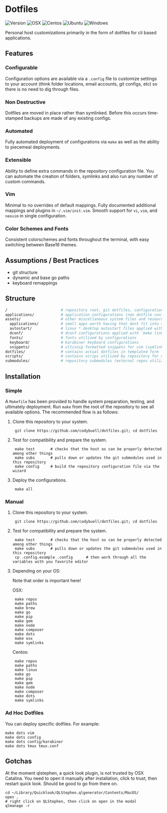 Dotfiles
========

![Version](https://img.shields.io/badge/version-3.0.0--alpha-lightgrey.svg)
![OSX](https://img.shields.io/badge/OSX-supported-green.svg)
![Centos](https://img.shields.io/badge/Centos-supported-green.svg)
![Ubuntu](https://img.shields.io/badge/Ubuntu-unsupported-red.svg)
![Windows](https://img.shields.io/badge/Windows-unsupported-red.svg)

Personal host customizations primarily in the form of dotfiles for cli based applications.

Features
--------

### Configurable ###

Configuration options are available via a `.config` file to customize settings to your account (think folder locations, email accounts, git configs, etc) so there is no need to dig through files.

### Non Destructive ###

Dotfiles are moved in place rather than symlinked.  Before this occurs time-stamped backups are made of any existing configs.

### Automated ###

Fully automated deployment of configurations via `make` as well as the ability to piecemeal deployments.

### Extensible ###

Ability to define extra commands in the repository configuration file.  You can automate the creation of folders, symlinks and also run any number of custom commands.

### Vim ###

Minimal to no overrides of default mappings.  Fully documented additional mappings and plugins in `~/.vim/init.vim`.  Smooth support for `vi`, `vim`, and `neovim` in single configuration.

### Color Schemes and Fonts ###

Consistent colorschemes and fonts throughout the terminal, with easy switching between Base16 themes.


Assumptions / Best Practices
----------------------------

- git structure
- dynamic and base go paths
- keyboard remappings

Structure
---------
```bash
/                        # repository root, git dotfiles, configuration, readme, makefile
applications/            # application configurations (non dotfile configs)
assets/                  # other miscellaneous system files and resources
  applications/          # small apps worth having that dont fit into submodules or ~/.shell/bin
  autostart/             # linux *.desktop autostart files applied with `make linux`
  dconf/                 # dconf configurations applied with `make linux`
  fonts/                 # fonts utilized by configurations
  keyboard/              # karabiner keyboard configurations
  snippets/              # ultisnip formatted snippets for vim (symlinked in place)
dotfiles/                # contains actual dotfiles in templated form
scripts/                 # contains scrips utilized by repository for deployment and configuration
submodules/              # repository submodules (external repos utilized by configurations)
```
Installation
------------

### Simple

A `Makefile` has been provided to handle system preparation, testing, and ultimately deployment.  Run `make` from the root of the repository to see all available options.  The recommended flow is as follows:

1. Clone this repository to your system.

        git clone https://github.com/codybuell/dotfiles.git; cd dotfiles

2. Test for compatibility and prepare the system.

        make test       # checks that the host os can be properly detected among other things
        make subs       # pulls down or updates the git submodules used in this repository
        make config     # build the repository configuration file via the wizard

3. Deploy the configurations.

        make all

### Manual

1. Clone this repository to your system.

        git clone https://github.com/codybuell/dotfiles.git; cd dotfiles

2. Test for compatibility and prepare the system.

        make test       # checks that the host os can be properly detected among other things
        make subs       # pulls down or updates the git submodules used in this repository
        cp .config.example .config      # then work through all the variables with you favorite editor

3. Depending on your OS:

    Note that order is important here!

    OSX:

        make repos
        make paths
        make brew
        make go
        make pip
        make gem
        make node
        make composer
        make dots
        make osx
        make symlinks

    Centos:

        make repos
        make paths
        make linux
        make go
        make pip
        make gem
        make node
        make composer
        make dots
        make symlinks

### Ad Hoc Dotfiles

You can deploy specific dotfiles.  For example:

    make dots vim
    make dots config
    make dots config/karabiner
    make dots tmux tmux.conf

Gotchas
-------

At the moment qlstephen, a quick look plugin, is not trusted by OSX Catalina.  You need to open it manually after installation, click to trust, then restart quick look.  Should be good to go from there on.

    cd ~/Library/Quicklook/QLStephen.qlgenerator/Contents/MacOS/
    open .
    # right click on QLStephen, then click on open in the modal
    qlmanage -r
